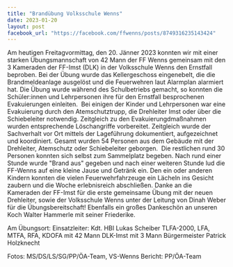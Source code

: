```yaml
---
title: "Brandübung Volksschule Wenns"
date: 2023-01-20
layout: post
facebook_url: "https://facebook.com/ffwenns/posts/8749316235143424"
---
```


Am heutigen Freitagvormittag, den 20. Jänner 2023 konnten wir mit einer starken Übungsmannschaft von 42 Mann der FF Wenns gemeinsam mit den 3 Kameraden der FF-Imst (DLK) in der Volksschule Wenns den Ernstfall beproben. Bei der Übung wurde das Kellergeschoss eingenebelt, die die Brandmeldeanlage ausgelöst und die Feuerwehren laut Alarmplan alarmiert hat. Die Übung wurde während des Schulbetriebs gemacht, so konnten die Schüler:innen und Lehrpersonen ihre für den Ernstfall besprochenen Evakuierungen einleiten. ️ Bei einigen der Kinder und Lehrpersonen war eine Evakuierung durch den Atemschutztrupp, die Drehleiter Imst oder über die Schiebeleiter notwendig. Zeitgleich zu den Evakuierungdmaßnahmen wurden entsprechende Löschangriffe vorbereitet. Zeitgleich wurde der Sachverhalt vor Ort mittels der Lageführung dokumentiert, aufgezeichnet und koordiniert. Gesamt wurden 54 Personen aus dem Gebäude mit der Drehleiter, Atemschutz oder Schiebeleiter geborgen. ️ Die restlichen rund 30 Personen konnten sich selbst zum Sammelplatz begeben. Nach rund einer Stunde wurde "Brand aus" gegeben und nach einer weiteren Stunde lud die FF-Wenns auf eine kleine Jause und Getränk ein. Den ein oder anderen Kindern konnten die vielen Feuerwehrfahrzeuge ein Lächeln ins Gesicht zaubern und die Woche erlebnisreich abschließen. 
Danke an die Kameraden der FF-Imst für die erste gemeinsame Übung mit der neuen Drehleiter, sowie der Volksschule Wenns unter der Leitung von Dinah Weber für die Übungsbereitschaft!
Ebenfalls ein großes Dankeschön an unseren Koch Walter Hammerle mit seiner Friederike. 

Am Übungsort:
Einsatzleiter: Kdt. HBI Lukas Scheiber
TLFA-2000, LFA, MTFA, RFA, KDOFA mit 42 Mann
DLK-Imst mit 3 Mann
Bürgermeister Patrick Holzknecht

 

Fotos: MS/DS/LS/SG/PP/ÖA-Team, VS-Wenns
Bericht: PP/ÖA-Team
